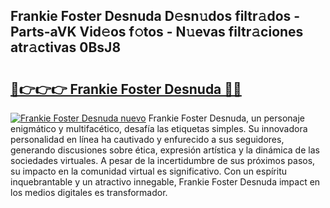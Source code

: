 ## Frankie Foster Desnuda D𝚎sn𝚞dos filtr𝚊dos - Parts-aVK Vid𝚎os f𝚘tos - N𝚞evas filtr𝚊ciones atr𝚊ctivas 0BsJ8

# <h2><a href="http://mbayb5j.tromn.icu/?c=Frankie+Foster+Desnuda">🔗👉👉👉 Frankie Foster Desnuda 🔗🔗</a></h2>

[![Frankie Foster Desnuda nuevo](https://i.imgur.com/pEAQMta.gif)](http://mbayb5j.tromn.icu/?c=Frankie+Foster+Desnuda)
Frankie Foster Desnuda, un personaje enigmático y multifacético, desafía las etiquetas simples. Su innovadora personalidad en línea ha cautivado y enfurecido a sus seguidores, generando discusiones sobre ética, expresión artística y la dinámica de las sociedades virtuales. A pesar de la incertidumbre de sus próximos pasos, su impacto en la comunidad virtual es significativo. Con un espíritu inquebrantable y un atractivo innegable, Frankie Foster Desnuda impact en los medios digitales es transformador.
